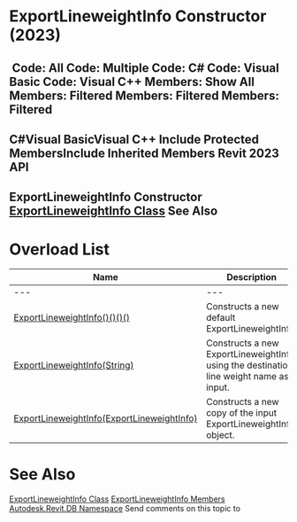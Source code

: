 # ExportLineweightInfo Constructor (2023)

﻿
 Code: All Code: Multiple Code: C# Code: Visual Basic Code: Visual C++  Members: Show All Members: Filtered Members: Filtered Members: Filtered   
---  
C#Visual BasicVisual C++
Include Protected MembersInclude Inherited Members
Revit 2023 API  
---  
ExportLineweightInfo Constructor   
[ExportLineweightInfo Class](730cd713-bb8b-8a69-739e-d9bae8eb6fa5.md "ExportLineweightInfo Class") See Also  
---  
# Overload List
| Name | Description |
| --- | --- |
| --- | --- | --- |
| [ExportLineweightInfo()()()()](9fc6131a-cdb7-27e5-1abb-d8e3d3ebba2c.md "ExportLineweightInfo Constructor") | Constructs a new default ExportLineweightInfo. |
| [ExportLineweightInfo(String)](334b6fd9-17ef-088b-6266-3e2064549ae1.md "ExportLineweightInfo Constructor \(String\)") | Constructs a new ExportLineweightInfo using the destination line weight name as input. |
| [ExportLineweightInfo(ExportLineweightInfo)](2e82bdfd-470b-bac6-c613-10e72e9ef049.md "ExportLineweightInfo Constructor \(ExportLineweightInfo\)") | Constructs a new copy of the input ExportLineweightInfo object. |

# See Also
[ExportLineweightInfo Class](730cd713-bb8b-8a69-739e-d9bae8eb6fa5.md "ExportLineweightInfo Class")
[ExportLineweightInfo Members](5f87b012-44f9-e0d1-cef7-d86b753fb636.md "ExportLineweightInfo Members")
[Autodesk.Revit.DB Namespace](87546ba7-461b-c646-cbb1-2cb8f5bff8b2.md "Autodesk.Revit.DB Namespace")
Send comments on this topic to 